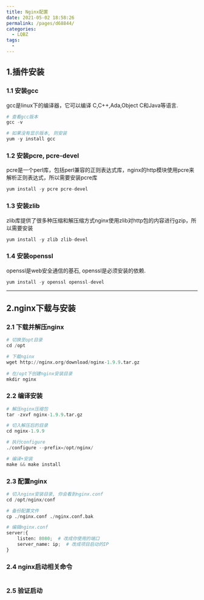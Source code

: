 ```yaml
---
title: Nginx配置
date: 2021-05-02 18:58:26
permalink: /pages/d68844/
categories:
  - LQBZ
tags:
  - 
---
```


## 1.插件安装

### 1.1 安装gcc

gcc是linux下的编译器，它可以编译 C,C++,Ada,Object C和Java等语言.

```python
# 查看gcc版本
gcc -v

# 如果没有显示版本, 则安装
yum -y install gcc
```



### 1.2 安装pcre, pcre-devel

pcre是一个perl库，包括perl兼容的正则表达式库，nginx的http模块使用pcre来解析正则表达式，所以需要安装pcre库

```python
yum install -y pcre pcre-devel
```



### 1.3 安装zlib

zlib库提供了很多种压缩和解压缩方式nginx使用zlib对http包的内容进行gzip，所以需要安装

```python
yum install -y zlib zlib-devel
```



### 1.4 安装openssl

openssl是web安全通信的基石, openssl是必须安装的依赖.

```python
yum install -y openssl openssl-devel
```



---

## 2.nginx下载与安装

### 2.1 下载并解压nginx

```python
# 切换至opt目录
cd /opt

# 下载nginx
wget http://nginx.org/download/nginx-1.9.9.tar.gz 
    
# 在/opt下创建nginx安装目录
mkdir nginx
```



### 2.2 编译安装

```python
# 解压nginx压缩包
tar -zxvf nginx-1.9.9.tar.gz

# 切入解压后的目录
cd nginx-1.9.9

# 执行configure
./configure --prefix=/opt/nginx/

# 编译+安装
make && make install
```



### 2.3 配置nginx

```python
# 切入nginx安装目录, 你会看到nginx.conf
cd /opt/nginx/conf

# 备份配置文件
cp ./nginx.conf ./nginx.conf.bak

# 编辑nginx.conf
server:{
    listen: 8080;  # 改成你使用的端口
    server_name: ip;  # 改成项目启动的IP
}

```



### 2.4 nginx启动相关命令

```python
```



### 2.5 验证启动 